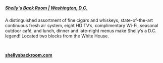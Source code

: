 ##### [Shelly's Back Room | Washington, D.C.](//www.shellysbackroom.com)

A distinguished assortment of fine cigars and whiskeys, state-of-the-art continuous fresh air system, eight HD TV’s, complimentary Wi-Fi, seasonal outdoor café, and lunch, dinner and late-night menus make Shelly’s a D.C. legend! Located two blocks from the White House.

&nbsp;

[**shellysbackroom.com**](//www.shellysbackroom.com)
